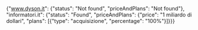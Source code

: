 {"www.dyson.it": {"status": "Not found", "priceAndPlans": "Not found"}, "informatori.it": {"status": "Found", "priceAndPlans": {"price": "1 miliardo di dollari", "plans": [{"type": "acquisizione", "percentage": "100%"}]}}}